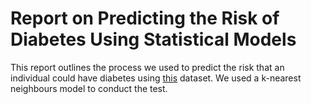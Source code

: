 # Report on Predicting the Risk of Diabetes Using Statistical Models

This report outlines the process we used to predict the risk that an individual could have diabetes using [this](http://archive.ics.uci.edu/ml/machine-learning-databases/00529/diabetes_data_upload.csv) dataset. We used a k-nearest neighbours model to conduct the test.